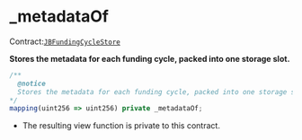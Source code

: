 # \_metadataOf

Contract:[`JBFundingCycleStore`](../)​‌

**Stores the metadata for each funding cycle, packed into one storage slot.**

```javascript
/** 
  @notice
  Stores the metadata for each funding cycle, packed into one storage slot.
*/
mapping(uint256 => uint256) private _metadataOf;
```

* The resulting view function is private to this contract.

